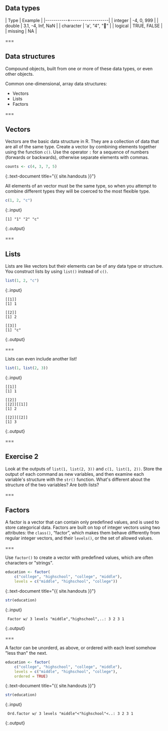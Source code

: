 ---
---

## Data types

| Type      | Example           |
|-----------+-------------------|
| integer   | -4, 0, 999        |
| double    | 3.1, -4, Inf, NaN |
| character | 'a', "4", "👏"     |
| logical   | TRUE, FALSE       |
| missing   | NA                |

===

## Data structures

Compound objects, built from one or more of these data types, or even other objects.

Common one-dimensional, array data structures:

- Vectors
- Lists
- Factors

===

## Vectors

Vectors are the basic data structure in R. They are a collection of data that are all of the same type. Create a vector by combining elements together using the function `c()`. Use the operator `:` for a sequence of numbers (forwards or backwards), otherwise separate elements with commas. 


~~~r
counts <- c(4, 3, 7, 5)
~~~
{:.text-document title="{{ site.handouts }}"}

All elements of an vector must be the same type, so when you attempt to combine different types they will be coerced to the most flexible type. 


~~~r
c(1, 2, "c")
~~~
{:.input}
~~~
[1] "1" "2" "c"
~~~
{:.output}

===

## Lists

Lists are like vectors but their elements can be of any data type or structure. You construct lists by using `list()` instead of `c()`. 


~~~r
list(1, 2, "c")
~~~
{:.input}
~~~
[[1]]
[1] 1

[[2]]
[1] 2

[[3]]
[1] "c"
~~~
{:.output}

===

Lists can even include another list! 


~~~r
list(1, list(2, 3))
~~~
{:.input}
~~~
[[1]]
[1] 1

[[2]]
[[2]][[1]]
[1] 2

[[2]][[2]]
[1] 3
~~~
{:.output}

===

## Exercise 2

Look at the outputs of `list(1, list(2, 3))` and `c(1, list(1, 2))`. Store the output of each command as new variables, and then examine each variable's structure with the `str()` function. What's different about the structure of the two variables? Are both lists?

===

## Factors

A factor is a vector that can contain only predefined values, and is used to store categorical data. Factors are built on top of integer vectors using two attributes: the `class()`, “factor”, which makes them behave differently from regular integer vectors, and their `levels()`, or the set of allowed values. 

===

Use `factor()` to create a vector with predefined values, which are often characters or "strings".


~~~r
education <- factor(
    c("college", "highschool", "college", "middle"),
    levels = c("middle", "highschool", "college"))
~~~
{:.text-document title="{{ site.handouts }}"}


~~~r
str(education)
~~~
{:.input}
~~~
 Factor w/ 3 levels "middle","highschool",..: 3 2 3 1
~~~
{:.output}

===

A factor can be unorderd, as above, or ordered with each level somehow "less than" the next.


~~~r
education <- factor(
    c("college", "highschool", "college", "middle"),
    levels = c("middle", "highschool", "college"),
    ordered = TRUE)
~~~
{:.text-document title="{{ site.handouts }}"}


~~~r
str(education)
~~~
{:.input}
~~~
 Ord.factor w/ 3 levels "middle"<"highschool"<..: 3 2 3 1
~~~
{:.output}
